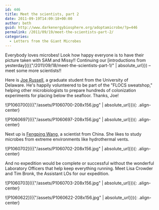 ```yaml
---
id: 446
title: Meet the scientists, part 2
date: 2011-09-19T14:09:18+00:00
author: beth
guid: http://www.darkenergybiosphere.org/adoptamicrobe/?p=446
permalink: /2011/09/19/meet-the-scientists-part-2/
categories:
  - Letters from the Giant Microbes
---
```

Everybody loves microbes! Look how happy everyone is to have their picture taken with SAM and Missy!! Continuing our [introductions from yesterday]({{"/2011/09/18/meet-the-scientists-part-1/" | absolute_url}}) – meet some more scientists!!

Here is [Joe Russell](http://www.pavilionlake.com/plrp-team/joe-russell.php), a graduate student from the University of Delaware. He's happily volunteered to be part of the "FLOCS sweatshop," helping other microbiologists to prepare hundreds of colonization experiments for placing below the seafloor. Thanks, Joe!

![P1060700]({{"/assets/P1060700-208x156.jpg" | absolute_url}}){: .align-center}

![P1060697]({{"/assets/P1060697-208x156.jpg" | absolute_url}}){: .align-center}

Next up is [Fengping Wang](http://life.sjtu.edu.cn/english/index.php?option=com_content&view=article&id=88), a scientist from China. She likes to study microbes from extreme environments like hydrothermal vents. 

![P1060702]({{"/assets/P1060702-208x156.jpg" | absolute_url}}){: .align-center}

And no expedition would be complete or successful without the wonderful Laboratory Officers that help keep everything running. Meet Lisa Crowder and Tim Bronk, the Assistant LOs for our expedition.

![P1060703]({{"/assets/P1060703-208x156.jpg" | absolute_url}}){: .align-center}

![P1060622]({{"/assets/P1060622-208x156.jpg" | absolute_url}}){: .align-center}
